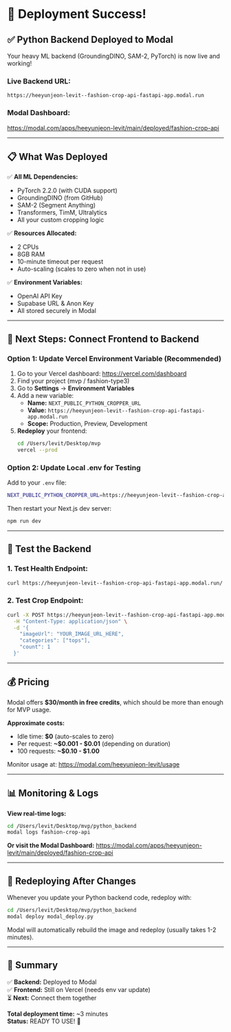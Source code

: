 # 🎉 Deployment Success!

## ✅ Python Backend Deployed to Modal

Your heavy ML backend (GroundingDINO, SAM-2, PyTorch) is now live and working!

### **Live Backend URL:**
```
https://heeyunjeon-levit--fashion-crop-api-fastapi-app.modal.run
```

### **Modal Dashboard:**
https://modal.com/apps/heeyunjeon-levit/main/deployed/fashion-crop-api

---

## 📋 What Was Deployed

✅ **All ML Dependencies:**
- PyTorch 2.2.0 (with CUDA support)
- GroundingDINO (from GitHub)
- SAM-2 (Segment Anything)
- Transformers, TimM, Ultralytics
- All your custom cropping logic

✅ **Resources Allocated:**
- 2 CPUs
- 8GB RAM
- 10-minute timeout per request
- Auto-scaling (scales to zero when not in use)

✅ **Environment Variables:**
- OpenAI API Key
- Supabase URL & Anon Key
- All stored securely in Modal

---

## 🚀 Next Steps: Connect Frontend to Backend

### **Option 1: Update Vercel Environment Variable (Recommended)**

1. Go to your Vercel dashboard: https://vercel.com/dashboard
2. Find your project (mvp / fashion-type3)
3. Go to **Settings** → **Environment Variables**
4. Add a new variable:
   - **Name:** `NEXT_PUBLIC_PYTHON_CROPPER_URL`
   - **Value:** `https://heeyunjeon-levit--fashion-crop-api-fastapi-app.modal.run`
   - **Scope:** Production, Preview, Development
5. **Redeploy** your frontend:
   ```bash
   cd /Users/levit/Desktop/mvp
   vercel --prod
   ```

### **Option 2: Update Local .env for Testing**

Add to your `.env` file:
```bash
NEXT_PUBLIC_PYTHON_CROPPER_URL=https://heeyunjeon-levit--fashion-crop-api-fastapi-app.modal.run
```

Then restart your Next.js dev server:
```bash
npm run dev
```

---

## 🧪 Test the Backend

### **1. Test Health Endpoint:**
```bash
curl https://heeyunjeon-levit--fashion-crop-api-fastapi-app.modal.run/
```

### **2. Test Crop Endpoint:**
```bash
curl -X POST https://heeyunjeon-levit--fashion-crop-api-fastapi-app.modal.run/crop \
  -H "Content-Type: application/json" \
  -d '{
    "imageUrl": "YOUR_IMAGE_URL_HERE",
    "categories": ["tops"],
    "count": 1
  }'
```

---

## 💰 Pricing

Modal offers **$30/month in free credits**, which should be more than enough for MVP usage.

**Approximate costs:**
- Idle time: **$0** (auto-scales to zero)
- Per request: **~$0.001 - $0.01** (depending on duration)
- 100 requests: **~$0.10 - $1.00**

Monitor usage at: https://modal.com/heeyunjeon-levit/usage

---

## 📊 Monitoring & Logs

**View real-time logs:**
```bash
cd /Users/levit/Desktop/mvp/python_backend
modal logs fashion-crop-api
```

**Or visit the Modal Dashboard:**
https://modal.com/apps/heeyunjeon-levit/main/deployed/fashion-crop-api

---

## 🔄 Redeploying After Changes

Whenever you update your Python backend code, redeploy with:

```bash
cd /Users/levit/Desktop/mvp/python_backend
modal deploy modal_deploy.py
```

Modal will automatically rebuild the image and redeploy (usually takes 1-2 minutes).

---

## 🎯 Summary

✅ **Backend:** Deployed to Modal  
✅ **Frontend:** Still on Vercel (needs env var update)  
⏳ **Next:** Connect them together

**Total deployment time:** ~3 minutes  
**Status:** READY TO USE! 🚀

